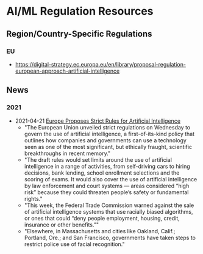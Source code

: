 
# AI/ML Regulation Resources



## Region/Country-Specific Regulations
### EU 
- https://digital-strategy.ec.europa.eu/en/library/proposal-regulation-european-approach-artificial-intelligence


## News

### 2021 
- 2021-04-21 [Europe Proposes Strict Rules for Artificial
  Intelligence](https://www.nytimes.com/2021/04/16/business/artificial-intelligence-regulation.html)
  + "The European Union unveiled strict regulations on Wednesday to govern the use of artificial intelligence, a
    first-of-its-kind policy that outlines how companies and governments can use a technology seen as one of the most
    significant, but ethically fraught, scientific breakthroughs in recent memory."
  + "The draft rules would set limits around the use of artificial intelligence in a range of activities, from
    self-driving cars to hiring decisions, bank lending, school enrollment selections and the scoring of exams. It would
    also cover the use of artificial intelligence by law enforcement and court systems — areas considered “high risk”
    because they could threaten people’s safety or fundamental rights."
  + "This week, the Federal Trade Commission warned against the sale of artificial intelligence systems that use
    racially biased algorithms, or ones that could “deny people employment, housing, credit, insurance or other
    benefits.”"
  + "Elsewhere, in Massachusetts and cities like Oakland, Calif.; Portland, Ore.; and San Francisco, governments have
    taken steps to restrict police use of facial recognition."
  


